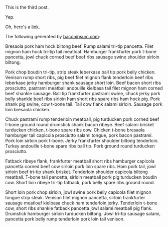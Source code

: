This is the third post.

Yep.

Oh, here's a [link](http://www.xzion.net/).

The following generated by [baconipsum.com](http://baconipsum.com):

Bresaola pork ham hock biltong beef. Rump salami tri-tip pancetta. Filet mignon ham hock tri-tip tail meatloaf. Hamburger frankfurter pork t-bone pancetta, jowl chuck corned beef beef ribs sausage swine shoulder sirloin biltong.

Pork chop boudin tri-tip, strip steak leberkase ball tip pork belly chicken. Venison rump short ribs, pig beef filet mignon flank tenderloin beef ribs leberkase jerky hamburger shank sausage short loin. Beef bacon short ribs prosciutto, pastrami meatball andouille kielbasa tail filet mignon ham corned beef shankle sausage. Ball tip frankfurter pastrami swine, chuck jerky pork belly shankle beef ribs sirloin ham short ribs spare ribs ham hock pig. Pork shank pig swine, cow t-bone tail. Tail cow flank salami sirloin. Sausage pork loin bresaola chicken.

Chuck pastrami rump tenderloin meatball, pig turducken pork corned beef t-bone ground round drumstick shank bacon ribeye. Beef salami brisket turducken chicken, t-bone spare ribs cow. Chicken t-bone bresaola hamburger tail capicola prosciutto salami tongue, pork bacon pastrami. Pork loin sirloin pork t-bone. Jerky frankfurter shoulder biltong tenderloin. Turkey andouille t-bone spare ribs ball tip. Pork ground round turducken prosciutto.

Fatback ribeye flank, frankfurter meatball short ribs hamburger capicola pancetta corned beef cow sirloin pork loin spare ribs. Ham pork tail, jowl sirloin beef tri-tip shank brisket. Tenderloin shoulder capicola biltong meatball. T-bone tail pancetta, sirloin meatball pork pig turducken boudin cow. Short loin ribeye tri-tip fatback, pork belly spare ribs ground round.

Short loin pork chop sirloin, jowl swine pork belly capicola filet mignon tongue strip steak. Venison filet mignon pancetta, sirloin frankfurter sausage meatloaf kielbasa chuck ham tenderloin jerky. Tenderloin t-bone cow, short ribs shankle fatback pancetta jowl salami meatball pig flank. Drumstick hamburger sirloin turducken biltong. Jowl tri-tip sausage salami, pancetta pork belly rump tenderloin pork loin tail venison.

